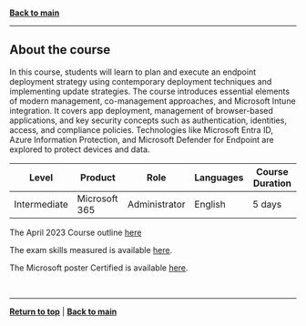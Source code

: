 <a id="top" />

<br/>

[**Back to main**](./README.md)

---

<a id="about-the-course" />

## About the course

<!-- Overview -->
In this course, students will learn to plan and execute an endpoint deployment strategy using contemporary deployment techniques and implementing update strategies. The course introduces essential elements of modern management, co-management approaches, and Microsoft Intune integration. It covers app deployment, management of browser-based applications, and key security concepts such as authentication, identities, access, and compliance policies. Technologies like Microsoft Entra ID, Azure Information Protection, and Microsoft Defender for Endpoint are explored to protect devices and data.


| Level        | Product       | Role          | Languages | Course Duration |
| ---          | ---           | ---           | ---       | --- |
| Intermediate | Microsoft 365 | Administrator | English   | 5 days |







The April 2023 Course outline [here](./course_outline_202304.md)


<!-- Official course outline -->
<!-- The Official course outline is available [here](). -->

The exam skills measured is available [here](https://learn.microsoft.com/en-us/credentials/certifications/resources/study-guides/md-102).

<!-- Learning and Training Guide for ##### [here](#####) -->

The Microsoft poster Certified is available [here](https://aka.ms/TrainCertPoster).


<br/>

---

[**Return to top**](#top) | [**Back to main**](./README.md)
